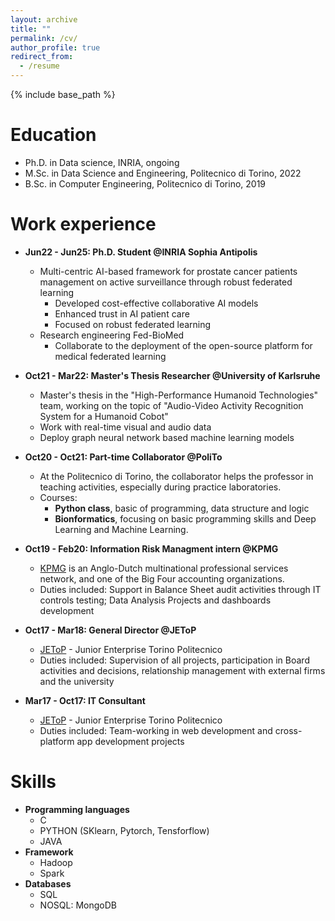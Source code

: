 ```yaml
---
layout: archive
title: ""
permalink: /cv/
author_profile: true
redirect_from:
  - /resume
---
```


{% include base_path %}

Education
======
* Ph.D. in Data science, INRIA, ongoing
* M.Sc. in Data Science and Engineering, Politecnico di Torino, 2022
* B.Sc. in Computer Engineering, Politecnico di Torino, 2019

Work experience
======
* **Jun22 - Jun25: Ph.D. Student @INRIA Sophia Antipolis**
  *  Multi-centric AI-based framework for prostate cancer patients management on active surveillance through robust federated learning
      * Developed cost-effective collaborative AI models
      * Enhanced trust in AI patient care
      * Focused on robust federated learning
    * Research engineering Fed-BioMed
      * Collaborate to the deployment of the open-source platform for medical federated learning 

* **Oct21 - Mar22: Master's Thesis Researcher @University of Karlsruhe**
  *  Master's thesis in the "High-Performance Humanoid Technologies" team, working on the topic of "Audio-Video Activity Recognition System for a Humanoid Cobot"
    * Work with real-time visual and audio data
    * Deploy graph neural network based machine learning models
  
* **Oct20 - Oct21: Part-time Collaborator @PoliTo**
  * At the Politecnico di Torino, the collaborator helps the professor in teaching activities, especially during practice laboratories.
  * Courses: 
    *  **Python class**, basic of programming, data structure and logic
    *  **Bionformatics**, focusing on basic programming skills and Deep Learning and Machine Learning.

* **Oct19 - Feb20: Information Risk Managment intern @KPMG**
  * [KPMG](https://home.kpmg/xx/en/home.html) is an Anglo-Dutch multinational professional services network, and one of the Big Four accounting organizations.
  * Duties included: Support in Balance Sheet audit activities through IT controls testing; Data Analysis Projects and dashboards development

* **Oct17 - Mar18: General Director @JEToP**
  * [JEToP](https://jetop.com/en/) - Junior Enterprise Torino Politecnico
  * Duties included: Supervision of all projects, participation in Board activities and decisions, relationship management with external firms and the university

* **Mar17 - Oct17: IT Consultant**
  * [JEToP](https://jetop.com/en/) - Junior Enterprise Torino Politecnico
  * Duties included: Team-working in web development and cross-platform app development projects


Skills
======
* **Programming languages**
  * C
  * PYTHON (SKlearn, Pytorch, Tensforflow)
  * JAVA
* **Framework**
  * Hadoop
  * Spark
* **Databases**
  * SQL
  * NOSQL: MongoDB
 


